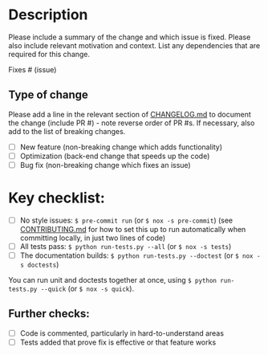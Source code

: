 # Description

Please include a summary of the change and which issue is fixed. Please also include relevant motivation and context. List any dependencies that are required for this change.

Fixes # (issue)

## Type of change

Please add a line in the relevant section of [CHANGELOG.md](https://github.com/pybamm-team/PyBaMM/blob/develop/CHANGELOG.md) to document the change (include PR #) - note reverse order of PR #s. If necessary, also add to the list of breaking changes.

- [ ] New feature (non-breaking change which adds functionality)
- [ ] Optimization (back-end change that speeds up the code)
- [ ] Bug fix (non-breaking change which fixes an issue)

# Key checklist:

- [ ] No style issues: `$ pre-commit run` (or `$ nox -s pre-commit`) (see [CONTRIBUTING.md](https://github.com/pybamm-team/PyBaMM/blob/develop/CONTRIBUTING.md#installing-and-using-pre-commit) for how to set this up to run automatically when committing locally, in just two lines of code)
- [ ] All tests pass: `$ python run-tests.py --all` (or `$ nox -s tests`)
- [ ] The documentation builds: `$ python run-tests.py --doctest` (or `$ nox -s doctests`)

You can run unit and doctests together at once, using `$ python run-tests.py --quick` (or `$ nox -s quick`).

## Further checks:

- [ ] Code is commented, particularly in hard-to-understand areas
- [ ] Tests added that prove fix is effective or that feature works
